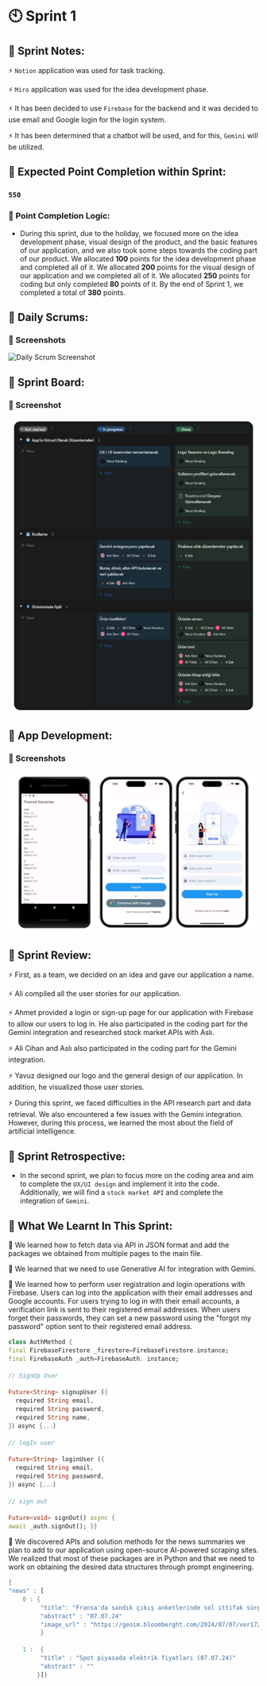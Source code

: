 <html lang="en">
<body>

# 🕙 Sprint 1

## 📒 Sprint Notes:

⚡ `Notion` application was used for task tracking.

⚡ `Miro` application was used for the idea development phase.

⚡ It has been decided to use `Firebase` for the backend and it was decided to use email and Google login for the login system.

⚡ It has been determined that a chatbot will be used, and for this, `Gemini` will be utilized.

## 💯 Expected Point Completion within Sprint:

### `550`

### 🧠 Point Completion Logic:

- During this sprint, due to the holiday, we focused more on the idea development phase, visual design of the product, and the basic features of our application, and we also took some steps towards the coding part of our product. We allocated **100** points for the idea development phase and completed all of it. We allocated **200** points for the visual design of our application and we completed all of it. We allocated **250** points for coding but only completed **80** points of it. By the end of Sprint 1, we completed a total of **380** points.

## 🚀 Daily Scrums:

### 📸 Screenshots

![Daily Scrum Screenshot](./sprintOneFiles/dailyScrumsScreenshots/sprint-one-daily-scrums-ss.png)

## 📅 Sprint Board:

### 📸 Screenshot

![Sprint Board Screenshot](./sprintOneFiles/sprintBoardScreenshots/sprint-1-sprint-board-ss.png)

## 📱 App Development:

### 📸 Screenshots

![App Development Screenshot](./sprintOneFiles/appDevelopmentScreenshots/sprint-one-app-development-ss.png)

## 💬 Sprint Review:

⚡ First, as a team, we decided on an idea and gave our application a name.

⚡ Ali compiled all the user stories for our application.

⚡ Ahmet provided a login or sign-up page for our application with Firebase to allow our users to log in. He also participated in the coding part for the Gemini integration and researched stock market APIs with Aslı.

⚡ Ali Cihan and Aslı also participated in the coding part for the Gemini integration.

⚡ Yavuz designed our logo and the general design of our application. In addition, he visualized those user stories.

⚡ During this sprint, we faced difficulties in the API research part and data retrieval. We also encountered a few issues with the Gemini integration. However, during this process, we learned the most about the field of artificial intelligence.

## 🌱 Sprint Retrospective:

- In the second sprint, we plan to focus more on the coding area and aim to complete the `UX/UI design` and implement it into the code. Additionally, we will find a `stock market API` and complete the integration of `Gemini`.

## 👾 What We Learnt In This Sprint:

🚩 We learned how to fetch data via API in JSON format and add the packages we obtained from multiple pages to the main file.

🚩 We learned that we need to use Generative AI for integration with Gemini.

🚩 We learned how to perform user registration and login operations with Firebase. Users can log into the application with their email addresses and Google accounts. For users trying to log in with their email accounts, a verification link is sent to their registered email addresses. When users forget their passwords, they can set a new password using the "forgot my password" option sent to their registered email address.

```dart
class AuthMethod {
final FirebaseFirestore _firestore=FirebaseFirestore.instance;
final FirebaseAuth _auth=FirebaseAuth. instance;

// SignUp User

Future<String> signupUser ({
  required String email,
  required String password,
  required String name,
}）async {...｝

// logIn user

Future<String> loginUser ({
  required String email,
  required String password,
}）async {...｝

// sign out

Future<void> signOut() async {
await _auth.signOut(); }}
```

🚩 We discovered APIs and solution methods for the news summaries we plan to add to our application using open-source AI-powered scraping sites. We realized that most of these packages are in Python and that we need to work on obtaining the desired data structures through prompt engineering.

```dart
{
"news" : [
    0 : {
         "title": "Fransa'da sandık çıkış anketlerinde sol ittifak sürprizi"
         "abstract" : "07.07.24"
         "image_url" : "https://geoim.bloomberght.com/2024/07/07/ver1720377827/2356030_620x349.jpg"
         }

    1 :  {
         "title" : "Spot piyasada elektrik fiyatları (07.07.24)"
         "abstract" : ""
        }]}
```

</body>
</html>
